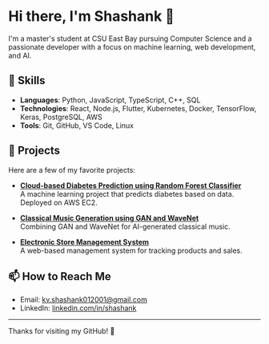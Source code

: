 # Hi there, I'm Shashank 👋

I'm a master's student at CSU East Bay pursuing Computer Science and a passionate developer with a focus on machine learning, web development, and AI.

## 🚀 Skills
- **Languages**: Python, JavaScript, TypeScript, C++, SQL
- **Technologies**: React, Node.js, Flutter, Kubernetes, Docker, TensorFlow, Keras, PostgreSQL, AWS
- **Tools**: Git, GitHub, VS Code, Linux

## 💼 Projects
Here are a few of my favorite projects:

- **[Cloud-based Diabetes Prediction using Random Forest Classifier](https://github.com/yourusername/Cloud-based-Diabetes-Prediction-using-Random-Forest-Classifier)**  
  A machine learning project that predicts diabetes based on data. Deployed on AWS EC2.

- **[Classical Music Generation using GAN and WaveNet](https://github.com/yourusername/Classical-Music-Generation-Using-GAN-and-WaveNet)**  
  Combining GAN and WaveNet for AI-generated classical music.

- **[Electronic Store Management System](https://github.com/yourusername/Electronic-Store-Management-System)**  
  A web-based management system for tracking products and sales.

## 📫 How to Reach Me
- Email: kv.shashank012001@gmail.com
- LinkedIn: [linkedin.com/in/shashank]([https://linkedin.com/in/shashank](https://www.linkedin.com/in/shashank-krishnamurthy-vinodh-856418206/))


---

Thanks for visiting my GitHub! 🌟

